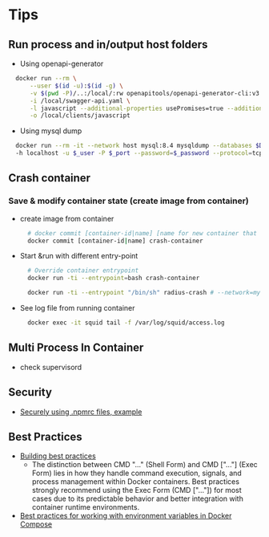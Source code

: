 # Tips

## Run process and in/output host folders

* Using openapi-generator

```bash
  docker run --rm \
      --user $(id -u):$(id -g) \
      -v $(pwd -P)/..:/local/:rw openapitools/openapi-generator-cli:v3.3.4 generate \
      -i /local/swagger-api.yaml \
      -l javascript --additional-properties usePromises=true --additional-properties useES6=false \
      -o /local/clients/javascript
```

* Using mysql dump

```bash
  docker run --rm -it --network host mysql:8.4 mysqldump --databases $DBLIST \ 
  -h localhost -u $_user -P $_port --password=$_password --protocol=tcp --set-gtid-purged=OFF 1> $_dump_file
```

## Crash container

### Save & modify container state (create image from container)

  - create image from container

    ```bash
      # docker commit [container-id|name] [name for new container that crash]
      docker commit [container-id|name] crash-container
    ```

  - Start &run with different entry-point

    ```bash
      # Override container entrypoint
      docker run -ti --entrypoint=bash crash-container

      docker run -ti --entrypoint "/bin/sh" radius-crash # --network=my-net
    ```

  - See log file from running container

    ```bash
      docker exec -it squid tail -f /var/log/squid/access.log
    ```

## Multi Process In Container

-  check supervisord

## Security

- [Securely using .npmrc files, example](https://www.alexandraulsh.com/2018/06/25/docker-npmrc-security/)


## Best Practices

- [Building best practices](https://docs.docker.com/build/building/best-practices/) 
  -  The distinction between CMD "..." (Shell Form) and CMD ["..."] (Exec Form) lies in how they handle command execution, signals, and process management within Docker containers. Best practices strongly recommend using the Exec Form (CMD ["..."]) for most cases due to its predictable behavior and better integration with container runtime environments.
- [Best practices for working with environment variables in Docker Compose](https://docs.docker.com/compose/how-tos/environment-variables/best-practices/)